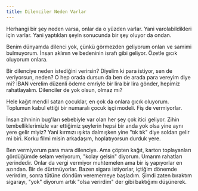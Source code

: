 ```yaml
---
title: Dilenciler Neden Varlar
---
```


Herhangi bir şey neden varsa, onlar da o yüzden varlar. Yani varolabildikleri
için varlar. Yani yaptıkları şeyin sonucunda bir şey oluyor da ondan.

Benim dünyamda dilenci yok, çünkü görmezden geliyorum onları ve samimi
bulmuyorum. İnsan aklının ve bedeninin israfı gibi geliyor. Özetle gıcık
oluyorum onlara.

Bir dilenciye neden istediğini verirsin? Diyelim ki para istiyor, sen de
veriyorsun, neden? O hep orada dursun da ben de arada para vereyim diye mi? IBAN
verelim düzenli ödeme emriyle bir lira bir lira gönder, hepimiz rahatlayalım.
Dilenciler de yok olsun, olmaz mı?

Hele kağıt mendil satan çocuklar, en çok da onlara gıcık oluyorum. Toplumun
kabul ettiği bir numaralı çocuk işçi modeli. Fiş de vermiyorlar.

İnsan zihninin bug'ları sebebiyle var olan her şey çok itici geliyor. Zihin
tembelliklerimizle var ettiğimiz şeylerin hepsi bir anda yok olsa yine aynı yere
gelir miyiz? Yani kırmızı ışıkta dalmışken yine "tık tık" diye soldan gelir mi
biri. Korku filmi misin arkadaşım, hoplatıyorsun durduk yere.

Ben vermiyorum para mara dilenciye. Ama çöpten kağıt, karton toplayanları
gördüğümde selam veriyorum, "kolay gelsin" diyorum. Umarım rahatları yerindedir.
Onlar da vergi vermiyor muhtemelen ama bir iş yapıyorlar en azından. Bir de
dürtmüyorlar. Bazen sigara istiyorlar, içtiğim dönemde verirdim, sonra tütüne
döndüm verememeye başladım. Şimdi zaten bıraktım sigarayı, "yok" diyorum artık
"olsa verirdim" der gibi baktığımı düşünerek.
